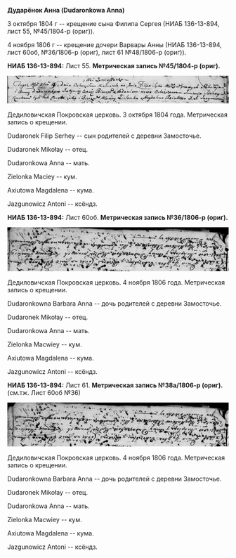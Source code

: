 **Дударёнок Анна (Dudaronkowa Anna)**

3 октября 1804 г -- крещение сына Филипа Сергея (НИАБ 136-13-894, лист
55, №45/1804-р (ориг)).

4 ноября 1806 г -- крещение дочери Варвары Анны (НИАБ 136-13-894, лист
60об, №36/1806-р (ориг), лист 61 №48/1806-р (ориг)).

**НИАБ 136-13-894:** Лист 55. **Метрическая запись №45/1804-р (ориг).**

![](./media/d999dcb72e6d85d3eeaf7191e29bf7fcd00678d7.png)

Дедиловичская Покровская церковь. 3 октября 1804 года. Метрическая
запись о крещении.

Dudaronek Filip Serhey -- сын родителей с деревни Замосточье.

Dudaronek Mikołay -- отец.

Dudaronkowa Anna -- мать.

Zielonka Maciey -- кум.

Axiutowa Magdalena -- кума.

Jazgunowicz Antoni -- ксёндз.

**НИАБ 136-13-894:** Лист 60об. **Метрическая запись №36/1806-р
(ориг).**

![](./media/01cbaaeec33cad9b043e83bed6bfb8b5da70176d.png)

Дедиловичская Покровская церковь. 4 ноября 1806 года. Метрическая запись
о крещении.

Dudaronkowna Barbara Anna -- дочь родителей с деревни Замосточье.

Dudaronek Mikołay -- отец.

Dudaronkowa Anna -- мать.

Zielonka Macwiey -- кум.

Axiutowa Magdalena -- кума.

Jazgunowicz Antoni -- ксёндз.

**НИАБ 136-13-894:** Лист 61. **Метрическая запись №38а/1806-р (ориг).**
(см.тж. Лист 60об №36)

![](./media/a5b2f367a42e96d6b6f0097a81c03d20491bbb58.png)

Дедиловичская Покровская церковь. 4 ноября 1806 года. Метрическая запись
о крещении.

Dudaronkowna Barbara Anna -- дочь родителей с деревни Замосточье.

Dudaronek Mikołay -- отец.

Dudaronkowa Anna -- мать.

Zielonka Macwiey -- кум.

Axiutowa Magdalena -- кума.

Jazgunowicz Antoni -- ксёндз.
